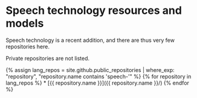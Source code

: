 # Speech technology resources and models

Speech technology is a recent addition, and there are thus very few repositories here.

Private repositories are not listed.

<div class="twocolumn repolist" markdown="1">
{% assign lang_repos = site.github.public_repositories | where_exp: "repository", "repository.name contains 'speech-'" %}
{% for repository in lang_repos %}
  * [{{ repository.name }}]({{ repository.name }}/)
{% endfor %}
</div>
